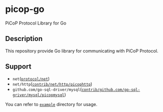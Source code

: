 # picop-go
PiCoP Protocol Library for Go

## Description
This repository provide Go library for communicating with PiCoP Protocol.

## Support
- `net`([`protocol/net`](./protocol/net`))
- `net/http`([`contrib/net/http/picophttp`](./contrib/net/http/picophttp))
- `github.com/go-sql-driver/mysql`([`contrib/github.com/go-sql-griver/mysql/picopmysql`](./contrib/github.com/go-sql-driver/mysql/picopmysql))

You can refer to [`example`](./example) directory for usage.

